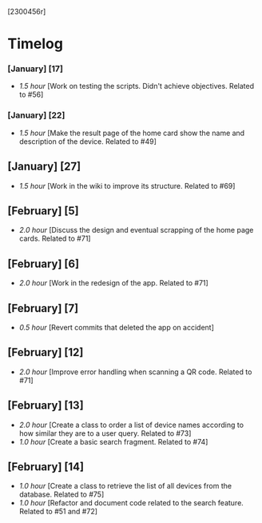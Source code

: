 [2300456r]

# Timelog

### [January] [17]
* *1.5 hour* [Work on testing the scripts. Didn't achieve objectives. Related to #56]

### [January] [22]
* *1.5 hour* [Make the result page of the home card show the name and description of the device. Related to #49]

## [January] [27]
* *1.5 hour* [Work in the wiki to improve its structure. Related to #69]

## [February] [5]
* *2.0 hour* [Discuss the design and eventual scrapping of the home page cards. Related to #71]

## [February] [6]
* *2.0 hour* [Work in the redesign of the app. Related to #71]

## [February] [7]
* *0.5 hour* [Revert commits that deleted the app on accident]

## [February] [12]
* *2.0 hour* [Improve error handling when scanning a QR code. Related to #71]

## [February] [13]
* *2.0 hour* [Create a class to order a list of device names according to how similar they are to a user query. Related to #73]
* *1.0 hour* [Create a basic search fragment. Related to #74]

## [February] [14]
* *1.0 hour* [Create a class to retrieve the list of all devices from the database. Related to #75]
* *1.0 hour* [Refactor and document code related to the search feature. Related to #51 and #72]